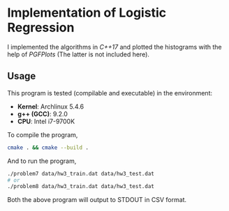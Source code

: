 # Implementation of Logistic Regression

I implemented the algorithms in *C++17* and plotted the histograms with the help of *PGFPlots* (The latter is not included here).

## Usage

This program is tested (compilable and executable) in the environment:
- **Kernel**: Archlinux 5.4.6
- **g++ (GCC)**: 9.2.0
- **CPU**: Intel i7-9700K

To compile the program,

~~~bash
cmake . && cmake --build .
~~~

And to run the program,

~~~bash
./problem7 data/hw3_train.dat data/hw3_test.dat
# or
./problem8 data/hw3_train.dat data/hw3_test.dat
~~~

Both the above program will output to STDOUT in CSV format.
